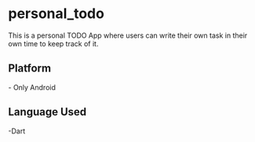 # personal_todo

This is a personal TODO App where users can write their own task in their own time to keep track of it.

<h2>Platform</h2>
 - Only Android
 
 <h2>Language Used </h2>
 -Dart

